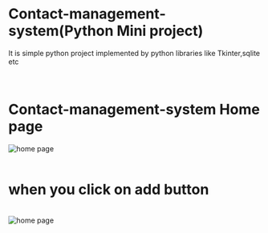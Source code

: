<h1 align="cemter">Contact-management-system(Python Mini project)</h1>
<p>It is simple python project implemented by python libraries like Tkinter,sqlite etc </p><br>

<h1 align="cemter">Contact-management-system Home page</h1>
<img href="/images/img1.png" alt="home page"><br></br>
<h1 align="cemter">when you click on add button</h1><br>
<img href="/images/img2.png" alt="home page">

